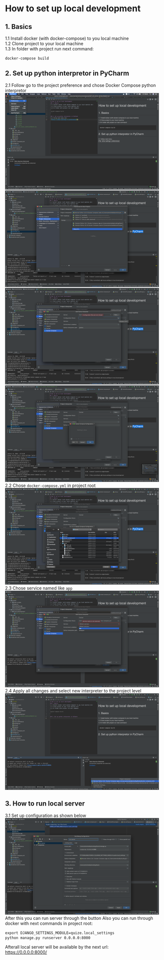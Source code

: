 # How to set up local development
## 1. Basics
1.1 Install docker (with docker-compose) to you local machine <br>
1.2 Clone project to your local machine <br>
1.3 In folder with project run next command:
```
docker-compose build
```

## 2. Set up python interpretor in PyCharm
2.1 Follow go to the project preference and chose Docker Compose python interpretor
![File -> other settings -> preferences](source/2.1.png)
![Project Interpretor -> show all](source/2.2.png)
![chose Docker Compose and select Configuration file](source/2.3.png)
![](source/2.4.png)
2.2 Chose `docker-compose.yml` in project root
![docker-compose.yml as configuration file](source/2.5.png)
2.3 Chose service named like `app`
![service app](source/2.6.png)
2.4 Apply all changes and select new interpreter to the project level
![](source/2.7.png)
## 3. How to run local server
3.1 Set up configuration as shown below
![](source/3.1.png)
After this you can run server through the button
Also you can run through docker with next commands in project root:
```
export DJANGO_SETTINGS_MODULE=quize.local_settings
python manage.py runserver 0.0.0.0:8000
```

Afterall local server will be available by the next url: <br>
https://0.0.0.0:8000/
